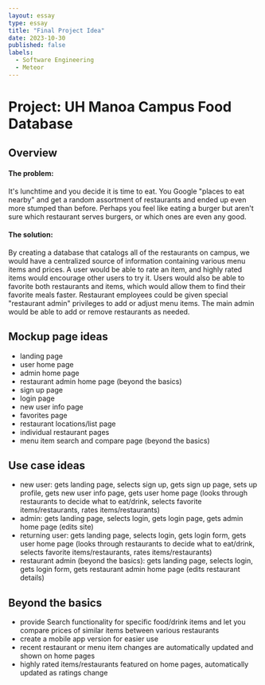 ```yaml
---
layout: essay
type: essay
title: "Final Project Idea"
date: 2023-10-30
published: false
labels:
  - Software Engineering
  - Meteor
---
```

# Project: UH Manoa Campus Food Database

## Overview
#### The problem:
It's lunchtime and you decide it is time to eat. You Google "places to eat nearby" and get a random assortment of restaurants and ended up even more stumped than before. Perhaps you feel like eating a burger but aren't sure which restaurant serves burgers, or which ones are even any good.

#### The solution:
By creating a database that catalogs all of the restaurants on campus, we would have a centralized source of information containing various menu items and prices. A user would be able to rate an item, and highly rated items would encourage other users to try it. Users would also be able to favorite both restaurants and items, which would allow them to find their favorite meals faster. Restaurant employees could be given special "restaurant admin" privileges to add or adjust menu items. The main admin would be able to add or remove restaurants as needed.

## Mockup page ideas
- landing page
- user home page
- admin home page
- restaurant admin home page (beyond the basics)
- sign up page
- login page
- new user info page
- favorites page
- restaurant locations/list page
- individual restaurant pages
- menu item search and compare page (beyond the basics)

## Use case ideas
- new user: gets landing page, selects sign up, gets sign up page, sets up profile, gets new user info page, gets user home page (looks through restaurants to decide what to eat/drink, selects favorite items/restaurants, rates items/restaurants)
- admin: gets landing page, selects login, gets login page, gets admin home page (edits site)
- returning user: gets landing page, selects login, gets login form, gets user home page (looks through restaurants to decide what to eat/drink, selects favorite items/restaurants, rates items/restaurants)
- restaurant admin (beyond the basics): gets landing page, selects login, gets login form, gets restaurant admin home page (edits restaurant details)

## Beyond the basics
- provide Search functionality for specific food/drink items and let you compare prices of similar items between various restaurants
- create a mobile app version for easier use
- recent restaurant or menu item changes are automatically updated and shown on home pages
- highly rated items/restaurants featured on home pages, automatically updated as ratings change
